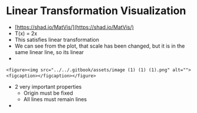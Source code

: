 # Linear Transformation Visualization

* [https://shad.io/MatVis/](https://shad.io/MatVis/)
* T(x) = 2x
* This satisfies linear transformation
* We can see from the plot, that scale has been changed, but it is in the same linear line, so its linear&#x20;
*

    <figure><img src="../../.gitbook/assets/image (1) (1) (1).png" alt=""><figcaption></figcaption></figure>
* 2 very important properties
  * Origin must be fixed
  * All lines must remain lines
*
